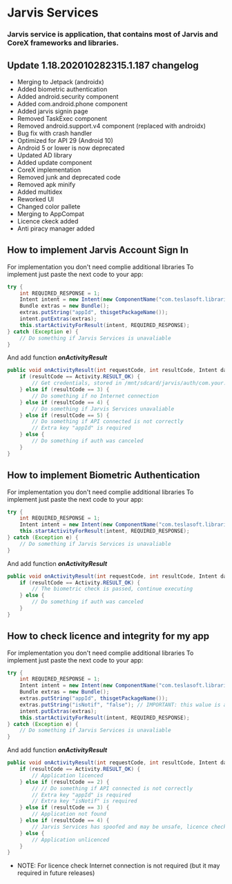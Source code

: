 # Jarvis Services
### Jarvis service is application, that contains most of Jarvis and CoreX frameworks and libraries.

## Update 1.18.202010282315.1.187 changelog

- Merging to Jetpack (androidx)
- Added biometric authentication
- Added android.security component
- Added com.android.phone component
- Added jarvis signin page
- Removed TaskExec component
- Removed android.support.v4 component (replaced with androidx)
- Bug fix with crash handler
- Optimized for API 29 (Android 10)
- Android 5 or lower is now deprecated
- Updated AD library
- Added update component
- CoreX implementation
- Removed junk and deprecated code
- Removed apk minify
- Added multidex
- Reworked UI
- Changed color pallete
- Merging to AppCompat
- Licence ckeck added
- Anti piracy manager added

## How to implement Jarvis Account Sign In

For implementation you don't need complie additional libraries
To implement just paste the next code to your app:
```java
try {
	int REQUIRED_RESPONSE = 1;
	Intent intent = new Intent(new ComponentName("com.teslasoft.libraries.support", "com.teslasoft.jarvis.auth.AuthEntryActivity"));
	Bundle extras = new Bundle();
	extras.putString("appId", thisgetPackageName());
	intent.putExtras(extras);
	this.startActivityForResult(intent, REQUIRED_RESPONSE);
} catch (Exception e) {
	// Do something if Jarvis Services is unavaliable
}
```
And add function ***onActivityResult***
```java
public void onActivityResult(int requestCode, int resultCode, Intent data) {
	if (resultCode == Activity.RESULT_OK) {
		// Get credentials, stored in /mnt/sdcard/jarvis/auth/com.your.app/credentials.json
	} else if (resultCode == 3) {
		// Do something if no Internet connection
	} else if (resultCode == 4) {
		// Do something if Jarvis Services unavaliable
	} else if (resultCode == 5) {
		// Do something if API connected is not correctly
		// Extra key "appId" is required
	} else {
		// Do something if auth was canceled
	}
}
```

## How to implement Biometric Authentication
For implementation you don't need complie additional libraries
To implement just paste the next code to your app:
```java
try {
	int REQUIRED_RESPONSE = 1;
	Intent intent = new Intent(new ComponentName("com.teslasoft.libraries.support", "android.security.BiometricAuthenticatorCallback"));
	this.startActivityForResult(intent, REQUIRED_RESPONSE);
} catch (Exception e) {
	// Do something if Jarvis Services is unavaliable
}
```
And add function ***onActivityResult***
```java
public void onActivityResult(int requestCode, int resultCode, Intent data) {
	if (resultCode == Activity.RESULT_OK) {
		// The biometric check is passed, continue executing
	} else {
		// Do something if auth was canceled
	}
}
```

## How to check licence and integrity for my app

For implementation you don't need complie additional libraries
To implement just paste the next code to your app:
```java
try {
	int REQUIRED_RESPONSE = 1;
	Intent intent = new Intent(new ComponentName("com.teslasoft.libraries.support", "com.teslasoft.jarvis.licence.PiracyCheckActivity"));
	Bundle extras = new Bundle();
	extras.putString("appId", thisgetPackageName());
	extras.putString("isNotif", "false"); // IMPORTANT: this walue is a STRING; If walue is "true" the unlicence notification will be shown
	intent.putExtras(extras);
	this.startActivityForResult(intent, REQUIRED_RESPONSE);
} catch (Exception e) {
	// Do something if Jarvis Services is unavaliable
}
```
And add function ***onActivityResult***
```java
public void onActivityResult(int requestCode, int resultCode, Intent data) {
	if (resultCode == Activity.RESULT_OK) {
		// Application licenced
	} else if (resultCode == 2) {
		// // Do something if API connected is not correctly
		// Extra key "appId" is required
		// Extra key "isNotif" is required
	} else if (resultCode == 3) {
		// Application not found
	} else if (resultCode == 4) {
		// Jarvis Services has spoofed and may be unsafe, licence check failed
	} else {
		// Application unlicenced
	}
}
```

- NOTE: For licence check Internet connection is not required (but it may required in future releases)